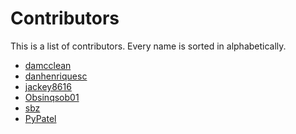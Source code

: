 # Contributors
This is a list of contributors.
Every name is sorted in alphabetically.

- [damcclean](https://github.com/damcclean)
- [danhenriquesc](https://github.com/danhenriquesc)
- [jackey8616](https://github.com/jackey8616)
- [Obsinqsob01](https://github.com/Obsinqsob01)
- [sbz](https://github.com/sbz)
- [PyPatel](https://github.com/PyPatel)

